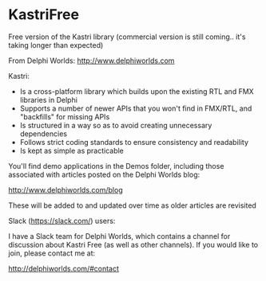 # KastriFree

Free version of the Kastri library (commercial version is still coming.. it's taking longer than expected)

From Delphi Worlds: http://www.delphiworlds.com

Kastri:

* Is a cross-platform library which builds upon the existing RTL and FMX libraries in Delphi
* Supports a number of newer APIs that you won't find in FMX/RTL, and "backfills" for missing APIs
* Is structured in a way so as to avoid creating unnecessary dependencies
* Follows strict coding standards to ensure consistency and readability
* Is kept as simple as practicable

You'll find demo applications in the Demos folder, including those associated with articles posted on the Delphi Worlds blog:

  http://www.delphiworlds.com/blog
  
These will be added to and updated over time as older articles are revisited

Slack (https://slack.com/) users:

I have a Slack team for Delphi Worlds, which contains a channel for discussion about Kastri Free (as well as other channels). If you would like to join, please contact me at:

  http://delphiworlds.com/#contact




